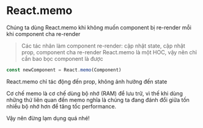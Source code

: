# React.memo

Chúng ta dùng React.memo khi không muốn component bị re-render mỗi khi component cha re-render

> Các tác nhân làm component re-render: cập nhật state, cập nhật prop, component cha re-render
> React.memo là một HOC, vậy nên chỉ cần bao bọc component là được

```jsx
const newComponent = React.memo(Component)
```

React.memo chỉ tác động đến prop, không ảnh hưởng đến state

Cơ chế memo là cơ chế dùng bộ nhớ (RAM) để lưu trữ, vì thế khi dùng những thứ liên quan đến memo
nghĩa là chúng ta đang đánh đổi giữa tốn nhiều bộ nhớ hơn để tăng tốc performance.

Vậy nên đừng lạm dụng quá nhé!